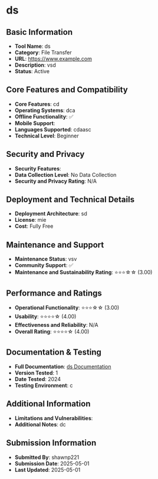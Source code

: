 # ds

## Basic Information
- **Tool Name**: ds
- **Category**: File Transfer
- **URL**: https://www.example.com
- **Description**: vsd
- **Status**: Active

## Core Features and Compatibility
- **Core Features**: cd
- **Operating Systems**: dca
- **Offline Functionality**: ✅
- **Mobile Support**: 
- **Languages Supported**: cdaasc
- **Technical Level**: Beginner

## Security and Privacy
- **Security Features**: 
- **Data Collection Level**: No Data Collection
- **Security and Privacy Rating**: N/A

## Deployment and Technical Details
- **Deployment Architecture**: sd
- **License**: mie
- **Cost**: Fully Free

## Maintenance and Support
- **Maintenance Status**: vsv
- **Community Support**: ✅
- **Maintenance and Sustainability Rating**: ⭐⭐⭐☆☆ (3.00)

## Performance and Ratings
- **Operational Functionality**: ⭐⭐⭐☆☆ (3.00)
- **Usability**: ⭐⭐⭐⭐☆ (4.00)
- **Effectiveness and Reliability**: N/A
- **Overall Rating**: ⭐⭐⭐⭐☆ (4.00)

## Documentation & Testing
- **Full Documentation**: [ds Documentation](https://github.com/user-attachments/files/20003669/Tor.Analysis.pdf)
- **Version Tested**: 1
- **Date Tested**: 2024
- **Testing Environment**: c

## Additional Information
- **Limitations and Vulnerabilities**: 
- **Additional Notes**: dc

## Submission Information
- **Submitted By**: shawnp221
- **Submission Date**: 2025-05-01
- **Last Updated**: 2025-05-01
